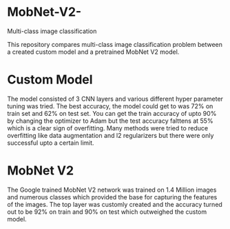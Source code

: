 # MobNet-V2-
Multi-class image classification 

This repository compares multi-class image classification problem between a created custom model and a pretrained MobNet V2 model.

# Custom Model

The model consisted of 3 CNN layers and various different hyper parameter tuning was tried. The best accuracy, the model could get to was 72% on train set and 62% on test set. You can get the train accuracy of upto 90% by changing the optimizer to Adam but the test accuracy falttens at 55% which is a clear sign of overfitting. Many methods were tried to reduce overfitting like data augmentation and l2 regularizers but there were only successful upto a certain limit.

# MobNet V2

The Google trained MobNet V2 network was trained on 1.4 Million images and numerous classes which provided the base for capturing the features of the images. The top layer was customly created and the accuracy turned out to be 92% on train and 90% on test which outweighed the custom model.

